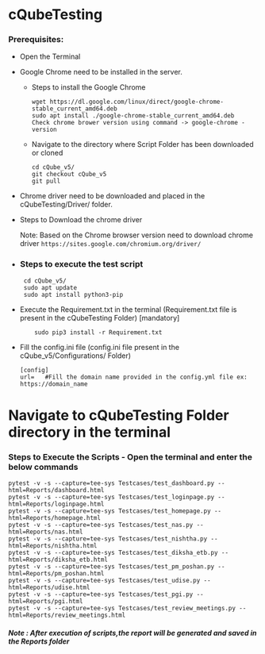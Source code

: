 
# cQubeTesting

###  Prerequisites:
 - Open the Terminal
 - Google Chrome need to be installed in the server.
   - Steps to install the Google Chrome
      ```
     wget https://dl.google.com/linux/direct/google-chrome-stable_current_amd64.deb
     sudo apt install ./google-chrome-stable_current_amd64.deb
     Check chrome brower version using command -> google-chrome -version
      ```
   - Navigate to the directory where Script Folder has been downloaded or cloned 
      ```
      cd cQube_v5/
      git checkout cQube_v5
      git pull
      ```
 - Chrome driver need to be downloaded and placed in the cQubeTesting/Driver/ folder.
 - Steps to Download the chrome driver 

 	Note: Based on the Chrome browser version need to download chrome driver ```https://sites.google.com/chromium.org/driver/```

 
- ### Steps to execute the test script
    ```
     cd cQube_v5/
     sudo apt update
     sudo apt install python3-pip
    ```
 - Execute the Requirement.txt in the terminal (Requirement.txt file is present in the cQubeTesting Folder) [mandatory]
    ```
        sudo pip3 install -r Requirement.txt
    ```
 - Fill the config.ini file (config.ini file present in the cQube_v5/Configurations/ Folder)
     ```		
    [config]
    url=   #Fill the domain name provided in the config.yml file ex: https://domain_name
    ```  
#  Navigate to cQubeTesting Folder directory in the terminal
  ### Steps to Execute the Scripts - Open the terminal and enter the below commands
  ```
  pytest -v -s --capture=tee-sys Testcases/test_dashboard.py --html=Reports/dashboard.html
  pytest -v -s --capture=tee-sys Testcases/test_loginpage.py --html=Reports/loginpage.html
  pytest -v -s --capture=tee-sys Testcases/test_homepage.py --html=Reports/homepage.html
  pytest -v -s --capture=tee-sys Testcases/test_nas.py --html=Reports/nas.html
  pytest -v -s --capture=tee-sys Testcases/test_nishtha.py --html=Reports/nishtha.html
  pytest -v -s --capture=tee-sys Testcases/test_diksha_etb.py --html=Reports/diksha_etb.html
  pytest -v -s --capture=tee-sys Testcases/test_pm_poshan.py --html=Reports/pm_poshan.html
  pytest -v -s --capture=tee-sys Testcases/test_udise.py --html=Reports/udise.html
  pytest -v -s --capture=tee-sys Testcases/test_pgi.py --html=Reports/pgi.html
  pytest -v -s --capture=tee-sys Testcases/test_review_meetings.py --html=Reports/review_meetings.html
  
  ```



##### Note : After execution of scripts,the report will be generated and saved in the Reports folder